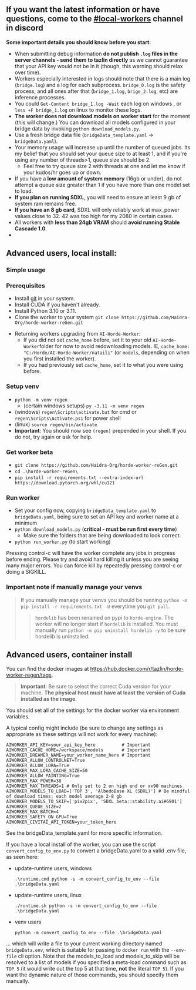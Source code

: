 ##  If you want the latest information or have questions, come to the [#local-workers](https://discord.com/channels/781145214752129095/1076124012305993768) channel in discord


**Some important details you should know before you start:**

- When submitting debug information **do not publish `.log` files in the server channels - send them to tazlin directly** as we cannot guarantee that your API key would not be in it (though, this warning should relax over time).
- Workers especially interested in logs should note that there is a main log (`bridge.log`) and a log for each subprocess. `bridge_0.log` is the safety process, and all ones after that (`bridge_1.log`, `brige_2.log`, etc) are inference processes.
- You could `Get-Content bridge_1.log -Wait` each log on windows , or `less +F bridge_1.log` on linux to monitor these logs.
- **The worker does not download models on worker start** for the moment (this will change.) You can download all models configured in your bridge data by invoking `python download_models.py`.
- Use a fresh bridge data file (`bridgeData_template.yaml` -> `bridgeData.yaml`).
- Your memory usage will increase up until the number of queued jobs. Its my belief that you should set your queue size to at least 1, and if you're using any number of threads>1, queue size should be 2.
  - Feel free to try queue size 2 with threads at one and let me know if your kudos/hr goes up or down.
- If you have a **low amount of system memory** (16gb or under), do not attempt a queue size greater than 1 if you have more than one model set to load.
- **If you plan on running SDXL**, you will need to ensure at least 9 gb of system ram remains free.
- **If you have an 8 gb card**, SDXL will only reliably work at max_power values close to 32. 42 was too high for my 2080 in certain cases.
- All workers with **less than 24gb VRAM** should **avoid running Stable Cascade 1.0**.
-
## Advanced users, local install:

### Simple usage

### Prerequisites
* Install [git](https://git-scm.com/) in your system.
* Install CUDA if you haven't already.
* Install Python 3.10 or 3.11.
* Clone the worker to your system
   `git clone https://github.com/Haidra-Org/horde-worker-reGen.git`
- Returning workers upgrading from `AI-Horde-Worker`:
  - If you did not set `cache_home` before, set it to your old `AI-Horde-Worker`folder for now to avoid redownloading models. IE, `cache_home: "C:/Horde/AI-Horde-Worker/nataili"` (or `models`, depending on when you first installed the worker).
  - If you had previously set `cache_home`, set it to what you were using before.

### Setup venv
- `python -m venv regen`
  - (certain windows setups) `py -3.11 -m venv regen`
- (windows) `regen\Scripts\activate.bat` for cmd or `regen\Scripts\Activate.ps1` for power shell
- (linux) `source regen/bin/activate`
- **Important**: You should now see `(regen)` prepended in your shell. If you do not, try again or ask for help.

### Get worker beta
- `git clone https://github.com/Haidra-Org/horde-worker-reGen.git`
- `cd .\horde-worker-reGen\`
- `pip install -r requirements.txt --extra-index-url https://download.pytorch.org/whl/cu121`

### Run worker
- Set your config now, copying `bridgeData_template.yaml` to `bridgeData.yaml`, being sure to set an API key and worker name at a minimum
- `python download_models.py` (**critical - must be run first every time**)
  - Make sure the folders that are being downloaded to look correct.
- `python run_worker.py` (to start working)

Pressing control-c will have the worker complete any jobs in progress before ending. Please try and avoid hard killing it unless you are seeing many major errors. You can force kill by repeatedly pressing control-c or doing a SIGKILL.

### Important note if manually manage your venvs
> If you manually manage your venvs you should be running `python -m pip install -r requirements.txt -U` everytime you `git pull`.
> > `hordelib` has been renamed on pypi to `horde-engine`. The worker will no longer start if `hordelib` is installed. You must manually run `python -m pip uninstall hordelib -y` to be sure hordelib is uninstalled.

## Advanced users, container install

You can find the docker images at https://hub.docker.com/r/tazlin/horde-worker-regen/tags.

> **Important**: Be sure to select the correct Cuda version for your machine. **The physical host must have at least the version of Cuda installed as the image**.

You should set all of the settings for the docker worker via environment variables.

A typical config might include (be sure to change any settings as appropriate as these settings will not work for every machine):

```
AIWORKER_API_KEY=your_api_key_here          # Important
AIWORKER_CACHE_HOME=/workspace/models       # Important
AIWORKER_DREAMER_NAME=your_worker_name_here # Important
AIWORKER_ALLOW_CONTROLNET=True
AIWORKER_ALLOW_LORA=True
AIWORKER_MAX_LORA_CACHE_SIZE=50
AIWORKER_ALLOW_PAINTING=True
AIWORKER_MAX_POWER=38
AIWORKER_MAX_THREADS=1 # Only set to 2 on high end or xx90 machines
AIWORKER_MODELS_TO_LOAD=['TOP 3', 'AlbedoBase XL (SDXL)'] # Be mindful of download times; each model average 2-8 gb
AIWORKER_MODELS_TO_SKIP=['pix2pix', 'SDXL_beta::stability.ai#6901']
AIWORKER_QUEUE_SIZE=2
AIWORKER_MAX_BATCH=4
AIWORKER_SAFETY_ON_GPU=True
AIWORKER_CIVITAI_API_TOKEN=your_token_here
```

See the bridgeData_template.yaml for more specific information.

If you have a local install of the worker, you can use the script `convert_config_to_env.py` to convert a bridgeData.yaml to a valid .env file, as seen here:

- update-runtime users, windows
  ```
  .\runtime.cmd python -s -m convert_config_to_env --file .\bridgeData.yaml
  ```

- update-runtime users, linux
  ```
  ./runtime.sh python -s -m convert_config_to_env --file .\bridgeData.yaml
  ```

- venv users
  ```
  python -m convert_config_to_env --file .\bridgeData.yaml
  ```

... which will write a file to your current working directory named `bridgeData.env`, which is suitable for passing to `docker run` with the `--env-file` cli option. Note that the models_to_load and models_to_skip will be resolved to a list of models if you specified a meta-load command such as `TOP 5` (it would write out the top 5 at that time, **not** the literal `TOP 5`). If you want the dynamic nature of those commands, you should specify them manually.
